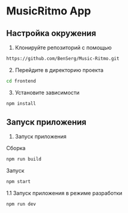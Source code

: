 # MusicRitmo App

## Настройка окружения

1. Клонируйте репозиторий с помощью

```bash
https://github.com/BenSerg/Music-Ritmo.git
```

2. Перейдите в директорию проекта

```bash
cd frontend
```

3. Установите зависимости

```bash
npm install
```

## Запуск приложения

1. Запуск приложения

Сборка

```bash
npm run build
```

Запуск

```bash
npm start
```

1.1 Запуск приложения в режиме разработки

```bash
npm run dev
```
